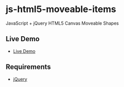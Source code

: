 # js-html5-moveable-items
JavaScript + jQuery HTML5 Canvas Moveable Shapes

## Live Demo
- [Live Demo](https://frostover.github.io/js-html5-moveable-items/)

## Requirements
- [jQuery](https://jquery.com/)

